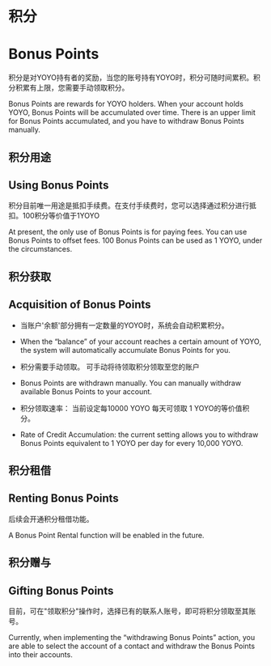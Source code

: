 # 积分
# Bonus Points
积分是对YOYO持有者的奖励，当您的账号持有YOYO时，积分可随时间累积。积分积累有上限，您需要手动领取积分。

Bonus Points are rewards for YOYO holders. When your account holds YOYO, Bonus Points will be accumulated over time. There is an upper limit for Bonus Points accumulated, and you have to withdraw Bonus Points manually.

## 积分用途
## Using Bonus Points

积分目前唯一用途是抵扣手续费。在支付手续费时，您可以选择通过积分进行抵扣。100积分等价值于1YOYO

At present, the only use of Bonus Points is for paying fees. You can use Bonus Points to offset fees. 100 Bonus Points can be used as 1 YOYO, under the circumstances.

## 积分获取
## Acquisition of Bonus Points

- 当账户'余额'部分拥有一定数量的YOYO时，系统会自动积累积分。

- When the “balance” of your account reaches a certain amount of YOYO, the system will automatically accumulate Bonus Points for you.

- 积分需要手动领取。 可手动将待领取积分领取至您的账户

- Bonus Points are withdrawn manually. You can manually withdraw available Bonus Points to your account.

- 积分领取速率： 当前设定每10000 YOYO 每天可领取 1 YOYO的等价值积分。

- Rate of Credit Accumulation: the current setting allows you to withdraw Bonus Points equivalent to 1 YOYO per day for every 10,000 YOYO.

## 积分租借
## Renting Bonus Points

后续会开通积分租借功能。

A Bonus Point Rental function will be enabled in the future.

## 积分赠与
## Gifting Bonus Points

目前，可在"领取积分"操作时，选择已有的联系人账号，即可将积分领取至其账号。

Currently, when implementing the “withdrawing Bonus Points” action, you are able to select the account of a contact and withdraw the Bonus Points into their accounts.

